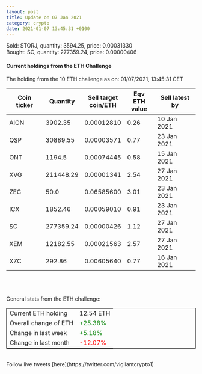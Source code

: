 ```yaml
---
layout: post
title: Update on 07 Jan 2021
category: crypto
date: 2021-01-07 13:45:31 +0100
---
```

<!-- Global site tag (gtag.js) - Google Analytics -->
<script async src="https://www.googletagmanager.com/gtag/js?id=UA-103831149-5"></script>
<script>
  window.dataLayer = window.dataLayer || [];
  function gtag(){dataLayer.push(arguments);}
  gtag('js', new Date());

  gtag('config', 'UA-103831149-5');
</script>
Sold: STORJ, quantity:      3594.25, price:   0.00031330<br>Bought: SC, quantity:    277359.24, price:   0.00000406<br>

#### Current holdings from the ETH Challenge

The holding from the 10 ETH challenge as on: 01/07/2021, 13:45:31 CET

|Coin ticker|Quantity|Sell target<br>coin/ETH|Eqv ETH<br>value|Sell latest by|
|-----------|--------|-----------|-----------|--------------|
AION|3902.35|  0.00012810|0.26|10 Jan 2021|
QSP|30889.55|  0.00003571|0.77|23 Jan 2021|
ONT|1194.5|  0.00074445|0.58|15 Jan 2021|
XVG|211448.29|  0.00001341|2.54|27 Jan 2021|
ZEC|50.0|  0.06585600|3.01|23 Jan 2021|
ICX|1852.46|  0.00059010|0.91|23 Jan 2021|
SC|277359.24|  0.00000426|1.12|27 Jan 2021|
XEM|12182.55|  0.00021563|2.57|27 Jan 2021|
XZC|292.86|  0.00605640|0.77|16 Jan 2021|

<br>
<br>
<br>
General stats from the ETH challenge:

<table style="border:1px solid black;margin-left:auto;margin-right:auto;">
	<tbody>
	<tr>
		<td>Current ETH holding</td>
		<td>     12.54 ETH</td>
	</tr>
	<tr>
		<td>Overall change of ETH</td>
		<td><font color="green">+25.38%</font></td>
	</tr>
	<tr>
		<td>Change in last week</td>
		<td><font color="green">+5.18%</font></td>
	</tr>
	<tr>
		<td>Change in last month</td>
		<td><font color="red">-12.07%</font></td>
	</tr>
	</tbody>
</table>

<br>
Follow live tweets [here](https://twitter.com/vigilantcrypto1)
<br>
<br>